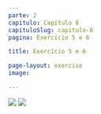 ```yaml
---
parte: 2
capitulo: Capítulo 8
capituloSlug: capitulo-8
pagina: Exercício 5 e 6

title: Exercício 5 e 6

page-layout: exercise
image:

---
```


<img src="{{site.baseurl}}/assets/graphics/content/2_1_3_5.png"/>
<img src="{{site.baseurl}}/assets/graphics/content/2_1_3_6.png"/>